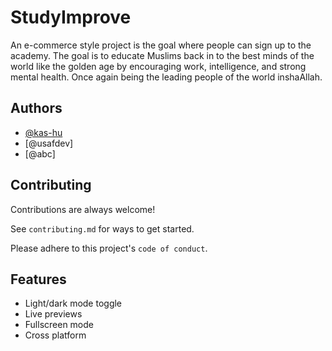 # StudyImprove

An e-commerce style project is the goal where people can sign up to the academy. 
The goal is to educate Muslims back in to the best minds of the world like the golden age by encouraging work, intelligence, and strong mental health. Once again being the leading people of the world inshaAllah.



## Authors

- [@kas-hu](https://www.github.com/kas-hu)
- [@usafdev]
- [@abc]
## Contributing

Contributions are always welcome!

See `contributing.md` for ways to get started.

Please adhere to this project's `code of conduct`.


## Features

- Light/dark mode toggle
- Live previews
- Fullscreen mode
- Cross platform
